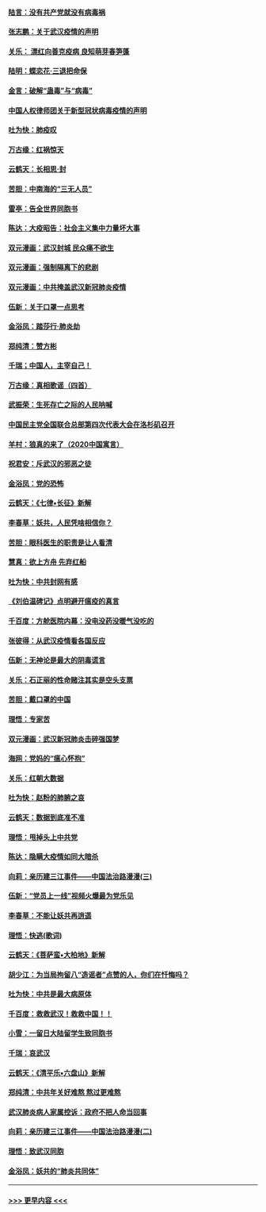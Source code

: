 #### [陆言：没有共产党就没有病毒祸](../pages/nsc993/n11868232.md?t=02141944) 
#### [张志鹏：关于武汉疫情的声明](../pages/nsc993/n11867182.md?t=02141944) 
#### [关乐： 漂红向善克疫病 良知萌芽春笋蓬](../pages/nsc993/n11865710.md?t=02141944) 
#### [陆明：蝶恋花‧三退把命保](../pages/nsc993/n11865673.md?t=02141944) 
#### [金言：破解“蛊毒”与“病毒”](../pages/nsc993/n11864103.md?t=02141944) 
#### [中国人权律师团关于新型冠状病毒疫情的声明](../pages/nsc993/n11864249.md?t=02141944) 
#### [吐为快：肺疫叹](../pages/nsc993/n11864027.md?t=02141944) 
#### [万古缘：红祸惊天](../pages/nsc993/n11864079.md?t=02141944) 
#### [云鹤天：长相思‧封](../pages/nsc993/n11864006.md?t=02141944) 
#### [苦胆：中南海的“三无人员”](../pages/nsc993/n11862997.md?t=02141944) 
#### [雷亭：告全世界同胞书](../pages/nsc993/n11862572.md?t=02141944) 
#### [陈达：大疫昭告：社会主义集中力量坏大事](../pages/nsc993/n11859419.md?t=02141944) 
#### [双元漫画：武汉封城 民众痛不欲生](../pages/nsc993/n11859287.md?t=02141944) 
#### [双元漫画：强制隔离下的悲剧](../pages/nsc993/n11859244.md?t=02141944) 
#### [双元漫画：中共掩盖武汉新冠肺炎疫情](../pages/nsc993/n11858249.md?t=02141944) 
#### [伍新：关于口罩一点思考](../pages/nsc993/n11859195.md?t=02141944) 
#### [金浴凤：踏莎行‧肺炎劫](../pages/nsc993/n11858227.md?t=02141944) 
#### [郑纯清：赞方彬](../pages/nsc993/n11856803.md?t=02141944) 
#### [千瑞；中国人，主宰自己！](../pages/nsc993/n11856793.md?t=02141944) 
#### [万古缘：真相歌谣（四首）](../pages/nsc993/n11856263.md?t=02141944) 
#### [武振荣：生死存亡之际的人民呐喊](../pages/nsc993/n11856256.md?t=02141944) 
#### [中国民主党全国联合总部第四次代表大会在洛杉矶召开](../pages/nsc993/n11856344.md?t=02141944) 
#### [羊村：狼真的来了（2020中国寓言）](../pages/nsc993/n11856229.md?t=02141944) 
#### [祝君安：斥武汉的邪恶之徒](../pages/nsc993/n11855861.md?t=02141944) 
#### [金浴凤：党的恐怖](../pages/nsc993/n11855849.md?t=02141944) 
#### [云鹤天：《七律▪长征》新解](../pages/nsc993/n11855479.md?t=02141944) 
#### [李春草：妖共，人民凭啥相信你？](../pages/nsc993/n11855196.md?t=02141944) 
#### [苦胆：眼科医生的职责是让人看清](../pages/nsc993/n11853840.md?t=02141944) 
#### [慧真：欲上方舟 先弃红船](../pages/nsc993/n11853483.md?t=02141944) 
#### [吐为快：中共封网有感](../pages/nsc993/n11852575.md?t=02141944) 
#### [《刘伯温碑记》点明避开瘟疫的真言](../pages/nsc993/n11852128.md?t=02141944) 
#### [千百度：方舱医院内幕：没电没药没暖气没吃的](../pages/nsc993/n11850211.md?t=02141944) 
#### [张彼得：从武汉疫情看各国反应](../pages/nsc993/n11850102.md?t=02141944) 
#### [伍新：无神论是最大的阴毒谎言](../pages/nsc993/n11846129.md?t=02141944) 
#### [关乐：石正丽的性命赌注其实是空头支票](../pages/nsc993/n11846109.md?t=02141944) 
#### [苦胆：戴口罩的中国](../pages/nsc993/n11845576.md?t=02141944) 
#### [理悟：专家苦](../pages/nsc993/n11845564.md?t=02141944) 
#### [双元漫画：武汉新冠肺炎击碎强国梦](../pages/nsc993/n11843320.md?t=02141944) 
#### [海网：党妈的“瘟心怀抱”](../pages/nsc993/n11840740.md?t=02141944) 
#### [关乐：红朝大数据](../pages/nsc993/n11840675.md?t=02141944) 
#### [吐为快：赵粉的肺腑之哀](../pages/nsc993/n11840618.md?t=02141944) 
#### [云鹤天：数据到底准不准](../pages/nsc993/n11840325.md?t=02141944) 
#### [理悟：甩掉头上中共党](../pages/nsc993/n11838826.md?t=02141944) 
#### [陈达：隐瞒大疫情如同大暗杀](../pages/nsc993/n11838771.md?t=02141944) 
#### [向莉：亲历建三江事件——中国法治路漫漫(三)](../pages/nsc993/n11831825.md?t=02141944) 
#### [伍新：“党员上一线”视频火爆最为党乐见](../pages/nsc993/n11838200.md?t=02141944) 
#### [李春草：不能让妖共再逍遥](../pages/nsc993/n11838102.md?t=02141944) 
#### [理悟：快逃(歌词)](../pages/nsc993/n11838083.md?t=02141944) 
#### [云鹤天：《菩萨蛮▪大柏地》新解](../pages/nsc993/n11838059.md?t=02141944) 
#### [胡少江：为当局拘留八“造谣者”点赞的人，你们在忏悔吗？](../pages/nsc993/n11836801.md?t=02141944) 
#### [吐为快：中共是最大病原体](../pages/nsc993/n11836748.md?t=02141944) 
#### [千百度：救救武汉！救救中国！！](../pages/nsc993/n11836145.md?t=02141944) 
#### [小雪：一留日大陆留学生致同胞书](../pages/nsc993/n11834624.md?t=02141944) 
#### [千瑞：哀武汉](../pages/nsc993/n11833647.md?t=02141944) 
#### [云鹤天：《清平乐▪六盘山》新解](../pages/nsc993/n11833611.md?t=02141944) 
#### [郑纯清：中共年关好难熬 熬过更难熬](../pages/nsc993/n11833489.md?t=02141944) 
#### [武汉肺炎病人家属控诉：政府不把人命当回事](../pages/nsc993/n11833205.md?t=02141944) 
#### [向莉：亲历建三江事件——中国法治路漫漫(二)](../pages/nsc993/n11829102.md?t=02141944) 
#### [理悟：致武汉同胞](../pages/nsc993/n11831522.md?t=02141944) 
#### [金浴凤：妖共的“肺炎共同体”](../pages/nsc993/n11829448.md?t=02141944) 

----
#### [ >>> 更早内容 <<< ](../indexes/nsc993-earlier.md)
